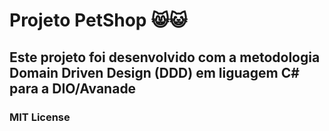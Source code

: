 # Projeto PetShop 😸😺

## Este projeto foi desenvolvido com a metodologia Domain Driven Design (DDD) em liguagem C# para a DIO/Avanade

### MIT License

